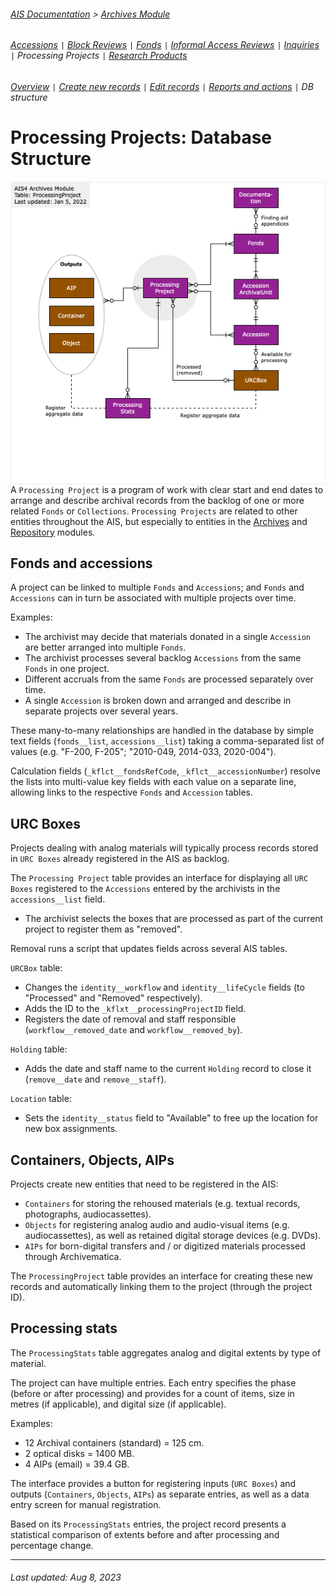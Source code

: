 ###### [AIS Documentation](../../README.md) > [Archives Module](../overview.md)
###### [Accessions](../accession/overview.md) `|` [Block Reviews](../block-review/overview.md) `|` [Fonds](../fonds/overview.md) `|` [Informal Access Reviews](../informal-access-review/overview.md) `|` [Inquiries](../inquiry/overview.md) `|` Processing Projects `|` [Research Products](../research-product/overview.md)
###### [Overview](overview.md) `|` [Create new records](create-new-record.md) `|` [Edit records](edit-record.md) `|` [Reports and actions](reports-actions.md) `|` DB structure

# Processing Projects: Database Structure
<img align="right" src="../../diagrams/processing-project.png">

A `Processing Project` is a program of work with clear start and end dates to arrange and describe archival records from the backlog of one or more related `Fonds` or `Collections`. `Processing Projects` are related to other entities throughout the AIS, but especially to entities in the [Archives](../overview.md) and [Repository](../repository-module/overview.md) modules.

## Fonds and accessions
A project can be linked to multiple `Fonds` and `Accessions`; and `Fonds` and `Accessions` can in turn be associated with multiple projects over time.

Examples:
- The archivist may decide that materials donated in a single `Accession` are better arranged into multiple `Fonds`.
- The archivist processes several backlog `Accessions` from the same `Fonds` in one project.
- Different accruals from the same `Fonds` are processed separately over time.
- A single `Accession` is broken down and arranged and describe in separate projects over several years.

These many-to-many relationships are handled in the database by simple text fields (`fonds__list`, `accessions__list`) taking a comma-separated list of values (e.g. "F-200, F-205"; "2010-049, 2014-033, 2020-004").

Calculation fields (`_kflct__fondsRefCode`, `_kflct__accessionNumber`) resolve the lists into multi-value key fields with each value on a separate line, allowing links to the respective `Fonds` and `Accession` tables.

## URC Boxes
Projects dealing with analog materials will typically process records stored in `URC Boxes` already registered in the AIS as backlog.

The `Processing Project` table provides an interface for displaying all `URC Boxes` registered to the `Accessions` entered by the archivists in the `accessions__list` field.
- The archivist selects the boxes that are processed as part of the current project to register them as "removed".

Removal runs a script that updates fields across several AIS tables.

`URCBox` table:
- Changes the `identity__workflow` and `identity__lifeCycle` fields (to "Processed" and "Removed" respectively).
- Adds the ID to the `_kflxt__processingProjectID` field.
- Registers the date of removal and staff responsible (`workflow__removed_date` and `workflow__removed_by`).

`Holding` table:
- Adds the date and staff name to the current `Holding` record to close it (`remove__date` and `remove__staff`).

`Location` table:
- Sets the `identity__status` field to "Available" to free up the location for new box assignments.

## Containers, Objects, AIPs
Projects create new entities that need to be registered in the AIS:
- `Containers` for storing the rehoused materials (e.g. textual records, photographs, audiocassettes).
- `Objects` for registering analog audio and audio-visual items (e.g. audiocassettes), as well as retained digital storage devices (e.g. DVDs).
- `AIPs` for born-digital transfers and / or digitized materials processed through Archivematica.

The `ProcessingProject` table provides an interface for creating these new records and automatically linking them to the project (through the project ID).

## Processing stats
The `ProcessingStats` table aggregates analog and digital extents by type of material.

The project can have multiple entries. Each entry specifies the phase (before or after processing) and provides for a count of items, size in metres (if applicable), and digital size (if applicable).

Examples:
- 12 Archival containers (standard) = 125 cm.
- 2 optical disks = 1400 MB.
- 4 AIPs (email) = 39.4 GB.

The interface provides a button for registering inputs (`URC Boxes`) and outputs (`Containers`, `Objects`, `AIPs`) as separate entries, as well as a data entry screen for manual registration.

Based on its `ProcessingStats` entries, the project record presents a statistical comparison of extents before and after processing and percentage change.

---
###### Last updated: Aug 8, 2023
